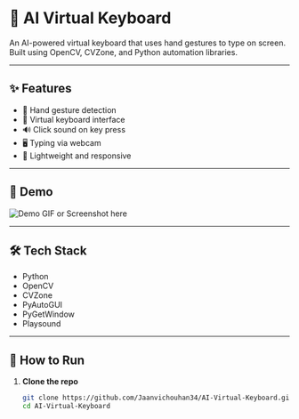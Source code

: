 # 🧠 AI Virtual Keyboard

An AI-powered virtual keyboard that uses hand gestures to type on screen. Built using OpenCV, CVZone, and Python automation libraries.

---

## ✨ Features

- 👋 Hand gesture detection
- 🧠 Virtual keyboard interface
- 🔊 Click sound on key press
- 🖥️ Typing via webcam
- 🔧 Lightweight and responsive

---

## 📸 Demo

![Demo GIF or Screenshot here](#)  
<!-- Add your demo GIF or screenshot link above -->

---

## 🛠️ Tech Stack

- Python
- OpenCV
- CVZone
- PyAutoGUI
- PyGetWindow
- Playsound

---

## 🚀 How to Run

1. **Clone the repo**
   ```bash
   git clone https://github.com/Jaanvichouhan34/AI-Virtual-Keyboard.git
   cd AI-Virtual-Keyboard
